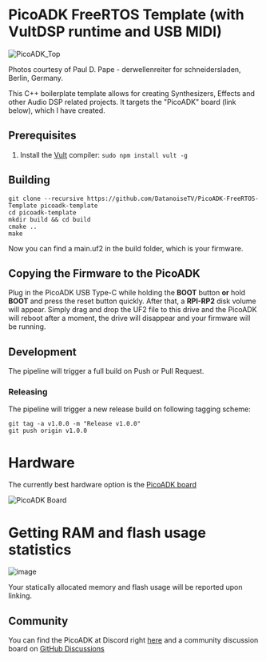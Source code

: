 # PicoADK FreeRTOS Template (with VultDSP runtime and USB MIDI)

![PicoADK_Top](https://user-images.githubusercontent.com/6614616/204331473-485c4a37-0c32-4387-92df-22c15a2e22aa.jpg)

Photos courtesy of Paul D. Pape - derwellenreiter for schneidersladen, Berlin, Germany. 

This C++ boilerplate template allows for creating Synthesizers, Effects and other Audio DSP related projects. It targets the "PicoADK" board (link below), which I have created.
## Prerequisites

1. Install the [Vult](https://github.com/vult-dsp/vult/) compiler: `sudo npm install vult -g`

## Building 
```
git clone --recursive https://github.com/DatanoiseTV/PicoADK-FreeRTOS-Template picoadk-template
cd picoadk-template
mkdir build && cd build
cmake ..
make
```

Now you can find a main.uf2 in the build folder, which is your firmware.

## Copying the Firmware to the PicoADK

Plug in the PicoADK USB Type-C while holding the **BOOT** button **or** hold **BOOT** and press the reset button quickly.
After that, a **RPI-RP2** disk volume will appear. Simply drag and drop the UF2 file to this drive and the PicoADK will
reboot after a moment, the drive will disappear and your firmware will be running.

## Development

The pipeline will trigger a full build on Push or Pull Request.

### Releasing

The pipeline will trigger a new release build on following tagging scheme:

```
git tag -a v1.0.0 -m "Release v1.0.0"
git push origin v1.0.0
```

# Hardware

The currently best hardware option is the [PicoADK board](https://github.com/DatanoiseTV/PicoDSP-Hardware)

![PicoADK Board](https://user-images.githubusercontent.com/6614616/202743141-287a1278-63dd-40a0-bf19-9c3cd2b5591f.jpg)


# Getting RAM and flash usage statistics

![image](https://user-images.githubusercontent.com/6614616/203217505-7b235539-9cc0-42c1-a4ca-f910ef306fb1.png)

Your statically allocated memory and flash usage will be reported upon linking.

## Community

You can find the PicoADK at Discord right [here](https://discord.gg/gcwAGZ9e) and a community discussion board on [GitHub Discussions](https://github.com/DatanoiseTV/PicoADK-Hardware/discussions)
